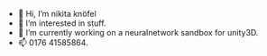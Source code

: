 - 👋 Hi, I’m nikita knöfel
- 👀 I’m interested in stuff.
- 🌱 I’m currently working on a neuralnetwork sandbox for unity3D.
- 📫 0176 41585864.

<!---
Letosim/Letosim is a ✨ special ✨ repository because its `README.md` (this file) appears on your GitHub profile.
You can click the Preview link to take a look at your changes.
--->
